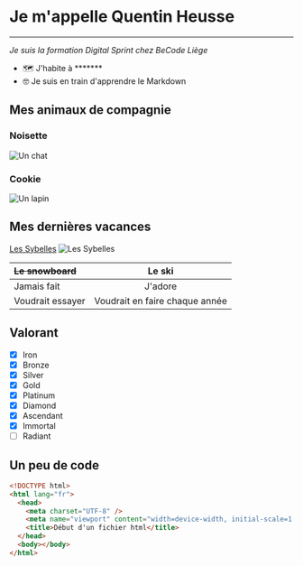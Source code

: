 # Je m'appelle Quentin Heusse

---

_Je suis la formation Digital Sprint chez BeCode Liège_

- 🗺️ J'habite à *******
- 🤓 Je suis en train d'apprendre le Markdown

## Mes animaux de compagnie

### **Noisette**

![Un chat](https://i.pinimg.com/originals/01/92/0b/01920b9a5ba4cb3557a2d6e8d14955c7.jpg)

### **Cookie**

![Un lapin](https://www.shutterstock.com/image-vector/vector-isolated-cute-cartoon-tiny-260nw-1804491199.jpg)

## Mes dernières vacances

[Les Sybelles](https://www.skieur.com/station-ski-domaine-les-sybelles)
![Les Sybelles](https://www.skieur.com/media/guide_station/img_domaine/les_sybelles__crop_220x165.jpg)

| ~~Le snowboard~~ |             Le ski             |
| :--------------- | :----------------------------: |
| Jamais fait      |            J'adore             |
| Voudrait essayer | Voudrait en faire chaque année |

## Valorant

- [x] Iron
- [x] Bronze
- [x] Silver
- [x] Gold
- [x] Platinum
- [x] Diamond
- [x] Ascendant
- [x] Immortal
- [ ] Radiant

## Un peu de code

```html
<!DOCTYPE html>
<html lang="fr">
  <head>
    <meta charset="UTF-8" />
    <meta name="viewport" content="width=device-width, initial-scale=1.0" />
    <title>Début d'un fichier html</title>
  </head>
  <body></body>
</html>
```
